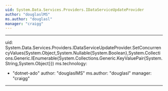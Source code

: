 ```yaml
---
uid: System.Data.Services.Providers.IDataServiceUpdateProvider
author: "douglaslMS"
ms.author: "douglasl"
manager: "craigg"
---
```


---
uid: System.Data.Services.Providers.IDataServiceUpdateProvider.SetConcurrencyValues(System.Object,System.Nullable{System.Boolean},System.Collections.Generic.IEnumerable{System.Collections.Generic.KeyValuePair{System.String,System.Object}})
ms.technology: 
  - "dotnet-ado"
author: "douglaslMS"
ms.author: "douglasl"
manager: "craigg"
---
